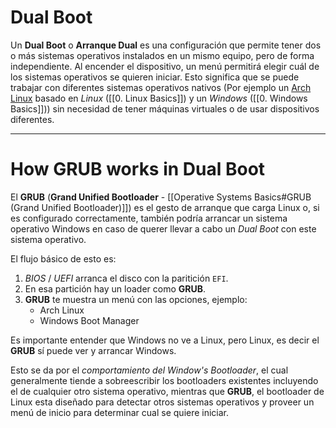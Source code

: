 # Dual Boot 

Un **Dual Boot** o **Arranque Dual** es una configuración que permite tener dos o más sistemas operativos instalados en un mismo equipo, pero de forma independiente. Al encender el dispositivo, un menú permitirá elegir cuál de los sistemas operativos se quieren iniciar. Esto significa que se puede trabajar con diferentes sistemas operativos nativos (Por ejemplo un [Arch Linux](https://archlinux.org/) basado en *Linux* ([[0. Linux Basics]]) y un *Windows* ([[0. Windows Basics]])) sin necesidad de tener máquinas virtuales o de usar dispositivos diferentes.

----
# How **GRUB** works in Dual Boot

El **GRUB** (**Grand Unified Bootloader** - [[Operative Systems Basics#GRUB (Grand Unified Bootloader)]]) es el gesto de arranque que carga Linux o, si es configurado correctamente, también podría arrancar un sistema operativo Windows en caso de querer llevar a cabo un *Dual Boot* con este sistema operativo.

El flujo básico de esto es:

1. *BIOS* / *UEFI* arranca el disco con la paritición `EFI`. 
2. En esa partición hay un loader como **GRUB**.
3. **GRUB** te muestra un menú con las opciones, ejemplo:
	- Arch Linux
	- Windows Boot Manager

Es importante entender que Windows no ve a Linux, pero Linux, es decir el **GRUB** sí puede ver y arrancar Windows.

Esto se da por el *comportamiento del Window's Bootloader*, el cual generalmente tiende a sobreescribir los bootloaders existentes incluyendo el de cualquier otro sistema operativo, mientras que **GRUB**, el bootloader de Linux esta diseñado para detectar otros sistemas operativos y proveer un menú de inicio para determinar cual se quiere iniciar.